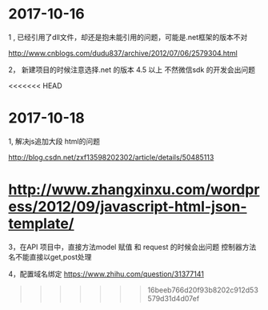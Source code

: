 # 2017-10-16

1 , 已经引用了dll文件，却还是抱未能引用的问题，可能是.net框架的版本不对 

http://www.cnblogs.com/dudu837/archive/2012/07/06/2579304.html

2， 新建项目的时候注意选择.net 的版本 4.5 以上 不然微信sdk 的开发会出问题

<<<<<<< HEAD
# 2017-10-18 

1, 解决js追加大段 html的问题

http://blog.csdn.net/zxf13598202302/article/details/50485113

http://www.zhangxinxu.com/wordpress/2012/09/javascript-html-json-template/
=======
3，在API 项目中，直接方法model 赋值 和 request 的时候会出问题  控制器方法名不能直接以get,post处理

4，配置域名绑定
https://www.zhihu.com/question/31377141
>>>>>>> 16beeb766d20f93b8202c912d53579d31d4d07ef
